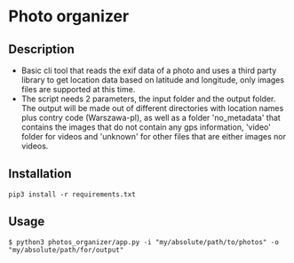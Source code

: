 # Photo organizer

## Description

- Basic cli tool that reads the exif data of a photo and uses a third party library to get location data based on latitude and longitude, only images files are supported at this time. 
- The script needs 2 parameters, the input folder and the output folder. The output will be made out of different directories with location names plus contry code (Warszawa-pl), as well as a folder 'no_metadata' that contains the images that do not contain any gps information, 'video' folder for videos and 'unknown' for other files that are either images nor videos.


## Installation

    
    pip3 install -r requirements.txt
    

## Usage

    $ python3 photos_organizer/app.py -i "my/absolute/path/to/photos" -o "my/absolute/path/for/output"

